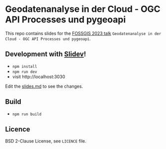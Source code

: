 # Geodatenanalyse in der Cloud - OGC API Processes und pygeoapi

This repo contains slides for the [FOSSGIS 2023 talk](https://pretalx.com/fossgis2023/talk/BTSUDS) `Geodatenanalyse in der Cloud - OGC API Processes und pygeoapi`.

## Development with [Slidev](https://github.com/slidevjs/slidev)!

- `npm install`
- `npm run dev`
- visit http://localhost:3030

Edit the [slides.md](./slides.md) to see the changes.

## Build

- `npm run build`

## Licence

BSD 2-Clause License, see `LICENCE` file.
